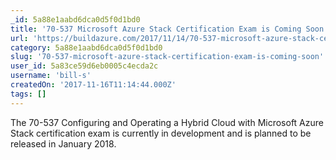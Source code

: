 ```yaml
---
_id: 5a88e1aabd6dca0d5f0d1bd0
title: '70-537 Microsoft Azure Stack Certification Exam is Coming Soon'
url: 'https://buildazure.com/2017/11/14/70-537-microsoft-azure-stack-certification-exam-is-coming-soon/'
category: 5a88e1aabd6dca0d5f0d1bd0
slug: '70-537-microsoft-azure-stack-certification-exam-is-coming-soon'
user_id: 5a83ce59d6eb0005c4ecda2c
username: 'bill-s'
createdOn: '2017-11-16T11:14:44.000Z'
tags: []
---
```


The 70-537 Configuring and Operating a Hybrid Cloud with Microsoft Azure Stack certification exam is currently in development and is planned to be released in January 2018.
